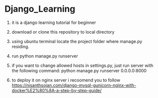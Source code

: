 # Django_Learning
1. it is a django learning tutorial for beginner
2. download or clone this repository to local directory
3. using ubuntu terminal locate the project folder where manage.py residing.
4. run python manage.py runserver
5. if you want to change allowed hosts in settings.py, just run server with the following command:
python manage.py runserver 0.0.0.0:8000

6. to deploy it on nginx server i recoomend you to follow https://nisanthsojan.com/django-mysql-gunicorn-nginx-with-docker%E2%80%8A-a-step-by-step-guide/

